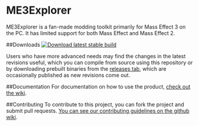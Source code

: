 # ME3Explorer

ME3Explorer is a fan-made modding toolkit primarily for Mass Effect 3 on the PC. It has limited support for both Mass Effect and Mass Effect 2.

##Downloads
[![Download latest stable build](https://raw.github.com/me3explorer/me3explorer/resources/downloadbutton.png)](https://github.com/ME3Explorer/ME3Explorer/releases/latest)

Users who have more advanced needs may find the changes in the latest revisions useful, which you can compile from source using this repository or by downloading prebuilt binaries from the [releases tab](https://github.com/ME3Explorer/ME3Explorer/releases), which are occasionally published as new revisions come out.

##Documentation
For documentation on how to use the product, [check out the wiki](http://me3explorer.wikia.com).

##Contributing
To contribute to this project, you can fork the project and submit pull requests. [You can see our contributing guidelines on the github wiki](https://github.com/ME3Explorer/ME3Explorer/wiki/Contributing-Code).
